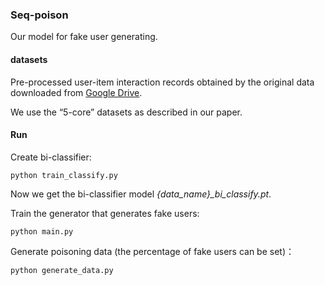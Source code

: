 ### Seq-poison
Our model for fake user generating.

#### datasets
Pre-processed user-item interaction records obtained by the original data downloaded from [Google Drive](https://drive.google.com/drive/folders/1ahiLmzU7cGRPXf5qGMqtAChte2eYp9gI). 

We use the “5-core” datasets as described in our paper.

#### Run
Create bi-classifier:
  
```
python train_classify.py
```

Now we get the bi-classifier model *{data_name}_bi_classify.pt*.

Train the generator that generates fake users:

```
python main.py
```

Generate poisoning data (the percentage of fake users can be set)：

```
python generate_data.py
```

